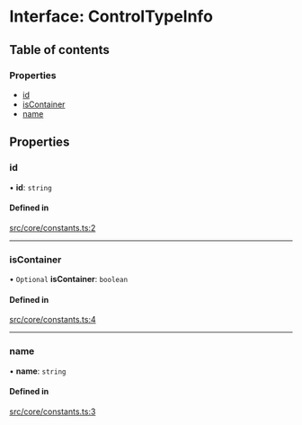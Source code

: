 # Interface: ControlTypeInfo

## Table of contents

### Properties

- [id](../wiki/ControlTypeInfo#id)
- [isContainer](../wiki/ControlTypeInfo#iscontainer)
- [name](../wiki/ControlTypeInfo#name)

## Properties

### id

• **id**: `string`

#### Defined in

[src/core/constants.ts:2](https://github.com/decisively-io/interview-sdk/blob/788cba6cb7809c4413e7442a2858cfe86092535b/src/core/constants.ts#L2)

___

### isContainer

• `Optional` **isContainer**: `boolean`

#### Defined in

[src/core/constants.ts:4](https://github.com/decisively-io/interview-sdk/blob/788cba6cb7809c4413e7442a2858cfe86092535b/src/core/constants.ts#L4)

___

### name

• **name**: `string`

#### Defined in

[src/core/constants.ts:3](https://github.com/decisively-io/interview-sdk/blob/788cba6cb7809c4413e7442a2858cfe86092535b/src/core/constants.ts#L3)
